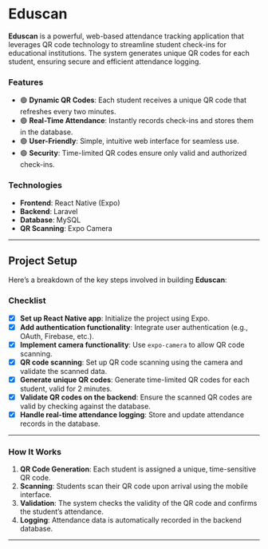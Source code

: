# Eduscan

**Eduscan** is a powerful, web-based attendance tracking application that leverages QR code technology to streamline student check-ins for educational institutions. The system generates unique QR codes for each student, ensuring secure and efficient attendance logging.

### Features

- 🟢 **Dynamic QR Codes**: Each student receives a unique QR code that refreshes every two minutes.
- 🟢 **Real-Time Attendance**: Instantly records check-ins and stores them in the database.
- 🟢 **User-Friendly**: Simple, intuitive web interface for seamless use.
- 🟢 **Security**: Time-limited QR codes ensure only valid and authorized check-ins.

### Technologies

- **Frontend**: React Native (Expo)
- **Backend**: Laravel
- **Database**: MySQL
- **QR Scanning**: Expo Camera

---

## Project Setup

Here’s a breakdown of the key steps involved in building **Eduscan**:

### Checklist

- [x] **Set up React Native app**: Initialize the project using Expo.
- [x] **Add authentication functionality**: Integrate user authentication (e.g., OAuth, Firebase, etc.).
- [x] **Implement camera functionality**: Use `expo-camera` to allow QR code scanning.
- [x] **QR code scanning**: Set up QR code scanning using the camera and validate the scanned data.
- [x] **Generate unique QR codes**: Generate time-limited QR codes for each student, valid for 2 minutes.
- [x] **Validate QR codes on the backend**: Ensure the scanned QR codes are valid by checking against the database.
- [x] **Handle real-time attendance logging**: Store and update attendance records in the database.

---

### How It Works

1. **QR Code Generation**: Each student is assigned a unique, time-sensitive QR code.
2. **Scanning**: Students scan their QR code upon arrival using the mobile interface.
3. **Validation**: The system checks the validity of the QR code and confirms the student’s attendance.
4. **Logging**: Attendance data is automatically recorded in the backend database.

---
